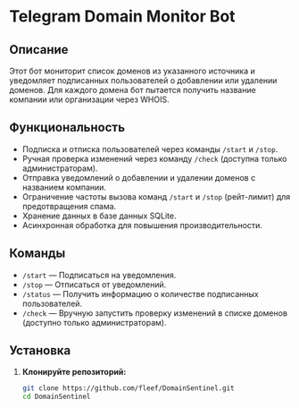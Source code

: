 # Telegram Domain Monitor Bot

## Описание

Этот бот мониторит список доменов из указанного источника и уведомляет подписанных пользователей о добавлении или удалении доменов. Для каждого домена бот пытается получить название компании или организации через WHOIS.

## Функциональность

- Подписка и отписка пользователей через команды `/start` и `/stop`.
- Ручная проверка изменений через команду `/check` (доступна только администраторам).
- Отправка уведомлений о добавлении и удалении доменов с названием компании.
- Ограничение частоты вызова команд `/start` и `/stop` (рейт-лимит) для предотвращения спама.
- Хранение данных в базе данных SQLite.
- Асинхронная обработка для повышения производительности.

## Команды

- `/start` — Подписаться на уведомления.
- `/stop` — Отписаться от уведомлений.
- `/status` — Получить информацию о количестве подписанных пользователей.
- `/check` — Вручную запустить проверку изменений в списке доменов (доступно только администраторам).

## Установка

1. **Клонируйте репозиторий:**

   ```bash
   git clone https://github.com/fleef/DomainSentinel.git
   cd DomainSentinel
